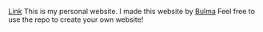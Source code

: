 [Link](sjdai.github.io)
This is my personal website. I made this website by [Bulma](https://github.com/jgthms/bulma)
Feel free to use the repo to create your own website!

